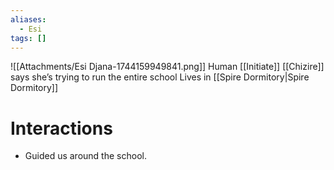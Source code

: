 ```yaml
---
aliases:
  - Esi
tags: []
---
```

![[Attachments/Esi Djana-1744159949841.png]]
Human [[Initiate]]
[[Chizire]] says she’s trying to run the entire school
Lives in [[Spire Dormitory|Spire Dormitory]]

# Interactions
- Guided us around the school.
